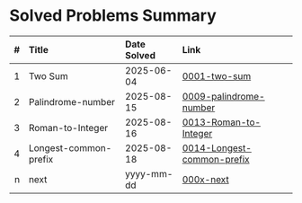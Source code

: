# Solved Problems Summary

| # | Title | Date Solved | Link |
|--:|:------|:-----|:-----|
| 1 | Two Sum | 2025-06-04 | [0001-two-sum](./0001-two-sum/) |
| 2 | Palindrome-number | 2025-08-15 | [0009-palindrome-number](./0009-palindrome-number/) |
| 3 | Roman-to-Integer | 2025-08-16 | [0013-Roman-to-Integer](./0013-Roman-to-Integer/) |
| 4 | Longest-common-prefix | 2025-08-18 | [0014-Longest-common-prefix](./0014-Longest-common-prefix/) |
| n | next | yyyy-mm-dd | [000x-next](./000/) |
